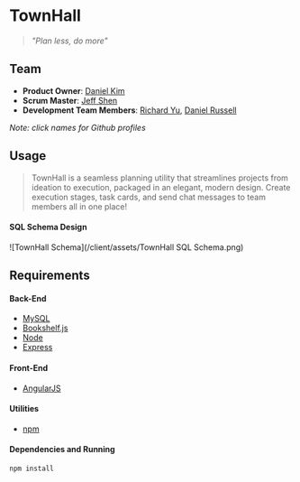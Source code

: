 # TownHall

> *"Plan less, do more"*

## Team

* **Product Owner**: [Daniel Kim](http://github.com/DeeHKim)
* **Scrum Master**: [Jeff Shen](https://github.com/jshen212)
* **Development Team Members**: [Richard Yu](https://github.com/ryu323), [Daniel Russell](https://github.com/danielrussellLA)

*Note: click names for Github profiles*

## Usage
> TownHall is a seamless planning utility that streamlines projects from ideation to execution, packaged in an elegant, modern design. Create execution stages, task cards, and send chat messages to team members all in one place!

#### SQL Schema Design
![TownHall Schema](/client/assets/TownHall SQL Schema.png)


## Requirements
#### Back-End
* [MySQL](https://www.mysql.com/)
* [Bookshelf.js](http://bookshelfjs.org/)
* [Node](https://nodejs.org/en/)
* [Express](http://expressjs.com/)

#### Front-End
* [AngularJS](https://angularjs.org/)

#### Utilities
* [npm](https://www.npmjs.com/)

#### Dependencies and Running
~~~~
npm install
~~~~
